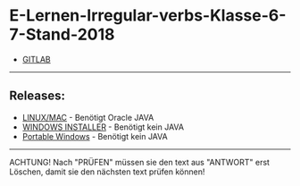 # E-Lernen-Irregular-verbs-Klasse-6-7-Stand-2018
- [GITLAB](https://gitlab.com/Sharkbyteprojects/e-lernen-hilfe-2018)

---
## Releases: 
- [LINUX/MAC](https://github.com/Sharkbyteprojects/E-Lernen-Irregular-verbs-Klasse-6-7-Stand-2018/releases/download/LINUX%2FMAC/E-Lernen.jar) - Benötigt Oracle JAVA
- [WINDOWS INSTALLER](https://github.com/Sharkbyteprojects/E-Lernen-Irregular-verbs-Klasse-6-7-Stand-2018/releases/download/WIN/sharkedu-e-voc-irregular.exe) - Benötigt kein JAVA
- [Portable Windows](https://github.com/Sharkbyteprojects/E-Lernen-Irregular-verbs-Klasse-6-7-Stand-2018/releases/download/WIN/PORTABLE.exe) - Benötigt kein JAVA

---

ACHTUNG! Nach "PRÜFEN" müssen sie den text aus "ANTWORT" erst Löschen, damit sie den nächsten text prüfen können!
